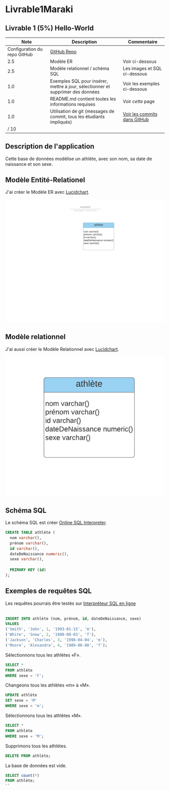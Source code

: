 # Livrable1Maraki


## Livrable 1 (5%) Hello-World

| Note | Description | Commentaire |
| --- | --- | --- |
| Configuration du repo GitHub | [GitHub Repo](https://github.com/MarakiAbiy/Livrable1Maraki) |
2.5 | Modèle ER | Voir ci-dessous |
| 2.5 | Modèle relationnel / schéma SQL | Les images et SQL ci-dessous |
| 1.0 | Exemples SQL pour insérer, mettre à jour, sélectionner et supprimer des données | Voir les exemples ci-dessous|
| 1.0 | README.md contient toutes les informations requises | Voir _cette_ page |
| 1.0 | Utilisation de git (messages de commit, tous les étudiants impliqués) | [Voir les commits dans GitHub](https://github.com/MarakiAbiy/Livrable1Maraki/commits/master) |
| / 10 | |

## Description de l'application

Cette base de données modélise un athlète, avec son nom, sa date de naissance et son sexe.

## Modèle Entité-Relationel

J'ai créer le Modèle ER avec [Lucidchart](/lucidCharts.md).

![Modèle ER](documents/ModelER.png)

## Modèle relationnel

J'ai aussi créer le Modèle Relationnel avec [Lucidchart](//lucidCharts.md).

![Modèle relationnel](documents/ModelRelationnel.png)

## Schéma SQL

Le schéma SQL est créer [Online SQL Interpreter](https://www.db-book.com/db7/university-lab-dir/sqljs.html).

```sql
CREATE TABLE athlète (
  nom varchar(),
  prénom varchar(),
  id varchar(),
  dateDeNaissance numeric(),
  sexe varchar(),

  PRIMARY KEY (id)
);
```

## Exemples de requêtes SQL

 Les requêtes pourrais être testés sur [Interpréteur SQL en ligne](https://www.db-book.com/db7/university-lab-dir/sqljs.html)

```sql

INSERT INTO athlète (nom, prénom, id, dateDeNaissance, sexe)
VALUES
('Smith', 'John', 1, '1993-01-15', 'm'),
('White', 'Snow', 2, '1980-08-03', 'f'),
('Jackson', 'Charles', 3, '1998-04-04', 'm'),
('Moore', 'Alexandra', 4, '1989-06-08', 'f');

```

Sélectionnons tous les athlètes «F».

```sql
SELECT *
FROM athlète
WHERE sexe = 'F';
```

Changeons tous les athlètes «m» à «M».

```sql
UPDATE athlète
SET sexe = 'M'
WHERE sexe = 'm';
```

Sélectionnons tous les athlètes «M».

```sql
SELECT *
FROM athlète
WHERE sexe = 'M';
```

Supprimons tous les athlètes.

```sql
DELETE FROM athlète;
```

La base de données est vide.

```sql
SELECT count(*)
FROM athlète;
``
